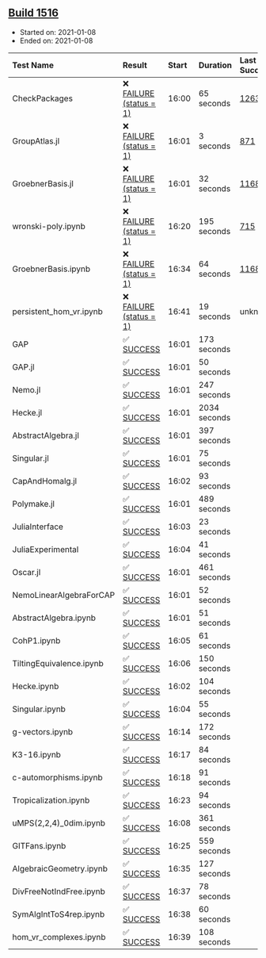 ## [Build 1516](https://oscarci.mathematik.uni-kl.de/job/oscar-stable/1516/)

* Started on: 2021-01-08
* Ended on: 2021-01-08

| Test Name    | Result | Start | Duration | Last Success | First Failure |
|:-------------|:-------|:------|:---------|:-------------|:--------------|
| CheckPackages | ❌ [FAILURE (status = 1)](https://oscarci.mathematik.uni-kl.de/job/oscar-stable/1516/artifact/logs/build-1516/CheckPackages.log) | 16:00 | 65 seconds | [1263](https://oscarci.mathematik.uni-kl.de/job/oscar-stable/1263/) | [1264](https://oscarci.mathematik.uni-kl.de/job/oscar-stable/1264/) |
| GroupAtlas.jl | ❌ [FAILURE (status = 1)](https://oscarci.mathematik.uni-kl.de/job/oscar-stable/1516/artifact/logs/build-1516/GroupAtlas.jl.log) | 16:01 | 3 seconds | [871](https://oscarci.mathematik.uni-kl.de/job/oscar-stable/871/) | [872](https://oscarci.mathematik.uni-kl.de/job/oscar-stable/872/) |
| GroebnerBasis.jl | ❌ [FAILURE (status = 1)](https://oscarci.mathematik.uni-kl.de/job/oscar-stable/1516/artifact/logs/build-1516/GroebnerBasis.jl.log) | 16:01 | 32 seconds | [1168](https://oscarci.mathematik.uni-kl.de/job/oscar-stable/1168/) | [1169](https://oscarci.mathematik.uni-kl.de/job/oscar-stable/1169/) |
| wronski-poly.ipynb | ❌ [FAILURE (status = 1)](https://oscarci.mathematik.uni-kl.de/job/oscar-stable/1516/artifact/logs/build-1516/wronski-poly.ipynb.log) | 16:20 | 195 seconds | [715](https://oscarci.mathematik.uni-kl.de/job/oscar-stable/715/) | [716](https://oscarci.mathematik.uni-kl.de/job/oscar-stable/716/) |
| GroebnerBasis.ipynb | ❌ [FAILURE (status = 1)](https://oscarci.mathematik.uni-kl.de/job/oscar-stable/1516/artifact/logs/build-1516/GroebnerBasis.ipynb.log) | 16:34 | 64 seconds | [1168](https://oscarci.mathematik.uni-kl.de/job/oscar-stable/1168/) | [1169](https://oscarci.mathematik.uni-kl.de/job/oscar-stable/1169/) |
| persistent_hom_vr.ipynb | ❌ [FAILURE (status = 1)](https://oscarci.mathematik.uni-kl.de/job/oscar-stable/1516/artifact/logs/build-1516/persistent_hom_vr.ipynb.log) | 16:41 | 19 seconds | unknown | unknown |
| GAP | ✅ [SUCCESS](https://oscarci.mathematik.uni-kl.de/job/oscar-stable/1516/artifact/logs/build-1516/GAP.log) | 16:01 | 173 seconds |  |  |
| GAP.jl | ✅ [SUCCESS](https://oscarci.mathematik.uni-kl.de/job/oscar-stable/1516/artifact/logs/build-1516/GAP.jl.log) | 16:01 | 50 seconds |  |  |
| Nemo.jl | ✅ [SUCCESS](https://oscarci.mathematik.uni-kl.de/job/oscar-stable/1516/artifact/logs/build-1516/Nemo.jl.log) | 16:01 | 247 seconds |  |  |
| Hecke.jl | ✅ [SUCCESS](https://oscarci.mathematik.uni-kl.de/job/oscar-stable/1516/artifact/logs/build-1516/Hecke.jl.log) | 16:01 | 2034 seconds |  |  |
| AbstractAlgebra.jl | ✅ [SUCCESS](https://oscarci.mathematik.uni-kl.de/job/oscar-stable/1516/artifact/logs/build-1516/AbstractAlgebra.jl.log) | 16:01 | 397 seconds |  |  |
| Singular.jl | ✅ [SUCCESS](https://oscarci.mathematik.uni-kl.de/job/oscar-stable/1516/artifact/logs/build-1516/Singular.jl.log) | 16:01 | 75 seconds |  |  |
| CapAndHomalg.jl | ✅ [SUCCESS](https://oscarci.mathematik.uni-kl.de/job/oscar-stable/1516/artifact/logs/build-1516/CapAndHomalg.jl.log) | 16:02 | 93 seconds |  |  |
| Polymake.jl | ✅ [SUCCESS](https://oscarci.mathematik.uni-kl.de/job/oscar-stable/1516/artifact/logs/build-1516/Polymake.jl.log) | 16:01 | 489 seconds |  |  |
| JuliaInterface | ✅ [SUCCESS](https://oscarci.mathematik.uni-kl.de/job/oscar-stable/1516/artifact/logs/build-1516/JuliaInterface.log) | 16:03 | 23 seconds |  |  |
| JuliaExperimental | ✅ [SUCCESS](https://oscarci.mathematik.uni-kl.de/job/oscar-stable/1516/artifact/logs/build-1516/JuliaExperimental.log) | 16:04 | 41 seconds |  |  |
| Oscar.jl | ✅ [SUCCESS](https://oscarci.mathematik.uni-kl.de/job/oscar-stable/1516/artifact/logs/build-1516/Oscar.jl.log) | 16:01 | 461 seconds |  |  |
| NemoLinearAlgebraForCAP | ✅ [SUCCESS](https://oscarci.mathematik.uni-kl.de/job/oscar-stable/1516/artifact/logs/build-1516/NemoLinearAlgebraForCAP.log) | 16:01 | 52 seconds |  |  |
| AbstractAlgebra.ipynb | ✅ [SUCCESS](https://oscarci.mathematik.uni-kl.de/job/oscar-stable/1516/artifact/logs/build-1516/AbstractAlgebra.ipynb.log) | 16:01 | 51 seconds |  |  |
| CohP1.ipynb | ✅ [SUCCESS](https://oscarci.mathematik.uni-kl.de/job/oscar-stable/1516/artifact/logs/build-1516/CohP1.ipynb.log) | 16:05 | 61 seconds |  |  |
| TiltingEquivalence.ipynb | ✅ [SUCCESS](https://oscarci.mathematik.uni-kl.de/job/oscar-stable/1516/artifact/logs/build-1516/TiltingEquivalence.ipynb.log) | 16:06 | 150 seconds |  |  |
| Hecke.ipynb | ✅ [SUCCESS](https://oscarci.mathematik.uni-kl.de/job/oscar-stable/1516/artifact/logs/build-1516/Hecke.ipynb.log) | 16:02 | 104 seconds |  |  |
| Singular.ipynb | ✅ [SUCCESS](https://oscarci.mathematik.uni-kl.de/job/oscar-stable/1516/artifact/logs/build-1516/Singular.ipynb.log) | 16:04 | 55 seconds |  |  |
| g-vectors.ipynb | ✅ [SUCCESS](https://oscarci.mathematik.uni-kl.de/job/oscar-stable/1516/artifact/logs/build-1516/g-vectors.ipynb.log) | 16:14 | 172 seconds |  |  |
| K3-16.ipynb | ✅ [SUCCESS](https://oscarci.mathematik.uni-kl.de/job/oscar-stable/1516/artifact/logs/build-1516/K3-16.ipynb.log) | 16:17 | 84 seconds |  |  |
| c-automorphisms.ipynb | ✅ [SUCCESS](https://oscarci.mathematik.uni-kl.de/job/oscar-stable/1516/artifact/logs/build-1516/c-automorphisms.ipynb.log) | 16:18 | 91 seconds |  |  |
| Tropicalization.ipynb | ✅ [SUCCESS](https://oscarci.mathematik.uni-kl.de/job/oscar-stable/1516/artifact/logs/build-1516/Tropicalization.ipynb.log) | 16:23 | 94 seconds |  |  |
| uMPS(2,2,4)_0dim.ipynb | ✅ [SUCCESS](https://oscarci.mathematik.uni-kl.de/job/oscar-stable/1516/artifact/logs/build-1516/uMPS-2-2-4-_0dim.ipynb.log) | 16:08 | 361 seconds |  |  |
| GITFans.ipynb | ✅ [SUCCESS](https://oscarci.mathematik.uni-kl.de/job/oscar-stable/1516/artifact/logs/build-1516/GITFans.ipynb.log) | 16:25 | 559 seconds |  |  |
| AlgebraicGeometry.ipynb | ✅ [SUCCESS](https://oscarci.mathematik.uni-kl.de/job/oscar-stable/1516/artifact/logs/build-1516/AlgebraicGeometry.ipynb.log) | 16:35 | 127 seconds |  |  |
| DivFreeNotIndFree.ipynb | ✅ [SUCCESS](https://oscarci.mathematik.uni-kl.de/job/oscar-stable/1516/artifact/logs/build-1516/DivFreeNotIndFree.ipynb.log) | 16:37 | 78 seconds |  |  |
| SymAlgIntToS4rep.ipynb | ✅ [SUCCESS](https://oscarci.mathematik.uni-kl.de/job/oscar-stable/1516/artifact/logs/build-1516/SymAlgIntToS4rep.ipynb.log) | 16:38 | 60 seconds |  |  |
| hom_vr_complexes.ipynb | ✅ [SUCCESS](https://oscarci.mathematik.uni-kl.de/job/oscar-stable/1516/artifact/logs/build-1516/hom_vr_complexes.ipynb.log) | 16:39 | 108 seconds |  |  |
